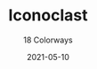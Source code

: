 ---
image_primary: "img/product_main_118_(1)_Pic0030_V3.jpg"
image_secondary: "img/colorway_118_Iconoclast-Bion1.jpg"
description: "How%20a%20champion%20textile%20is%20designed%20and%20produced.%A0%20Modern%20rectangles%20share%20space%20within%20a%20square%2C%20positioned%20on%20a%20diagonal.%A0%20Just%20the%20right%20density%2C%20supported%20by%20the%20correct%20weave%2C%20enhanced%20through%20a%20strict%20selection%20of%20yarn%20colors."
tags: 
  - "Textiles"
designer: "Joseph Noble"
href: "https://www.josephnoble.com/collections/iconoclast/"
title: "Iconoclast"
subtitle: "18 Colorways"
category: "Textiles"
manufacturer: "Joseph Noble"
slug: "/manufacturers/joseph-noble/textiles/joseph-noble-iconoclast"
date: "2021-05-10"
---